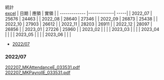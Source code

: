 統計  
[excel](https://docs.google.com/spreadsheets/d/1dS6xQ1KnN6oi8Eu3TfiQprgJ9WfGDtkph_6zf9IEX3o/edit#gid=0)
| 日期        | 應領          | 實領  |
| ------------- |-------------| -----|
| 2022_07 | 25676 | 24463 |
| 2022_08 | 28640 | 27346 |
| 2022_09 | 26873 | 25438 |
| 2022_10 | 27903 | 26612 |
| 2022_11 | 28203 | 26911 |
| 2022_12 | 28097 | 26856 |
| 2023_01 | 27226 | 25960 |
| 2023_02 |  |  |
| 2023_03 |  |  |
| 2023_04 |  |  |
| 2023_05 |  |  |
| 2023_06 |  |  |


- [2022/07](#2022/07)

### 2022/07  
[202207_MKAttendanceE_033531.pdf](https://github.com/s108000389/20222_intern/files/9305506/202207_MKAttendanceE_033531.pdf)  
[202207_MKPayrollE_033531.pdf](https://github.com/s108000389/20222_intern/files/9305508/202207_MKPayrollE_033531.pdf)
